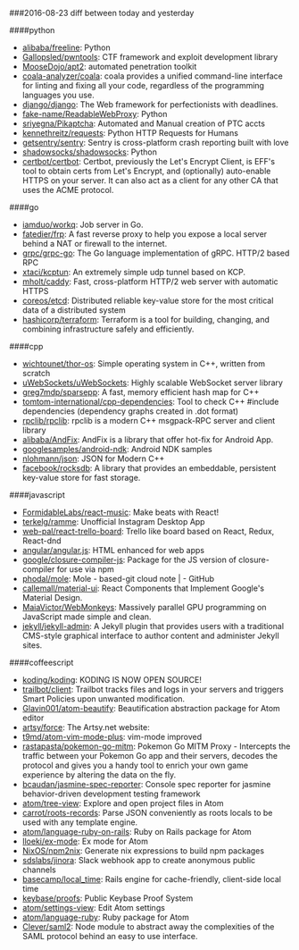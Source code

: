 ###2016-08-23
diff between today and yesterday

####python
* [alibaba/freeline](https://github.com/alibaba/freeline): Python
* [Gallopsled/pwntools](https://github.com/Gallopsled/pwntools): CTF framework and exploit development library
* [MooseDojo/apt2](https://github.com/MooseDojo/apt2): automated penetration toolkit
* [coala-analyzer/coala](https://github.com/coala-analyzer/coala): coala provides a unified command-line interface for linting and fixing all your code, regardless of the programming languages you use.
* [django/django](https://github.com/django/django): The Web framework for perfectionists with deadlines.
* [fake-name/ReadableWebProxy](https://github.com/fake-name/ReadableWebProxy): Python
* [sriyegna/Pikaptcha](https://github.com/sriyegna/Pikaptcha): Automated and Manual creation of PTC accts
* [kennethreitz/requests](https://github.com/kennethreitz/requests): Python HTTP Requests for Humans
* [getsentry/sentry](https://github.com/getsentry/sentry): Sentry is cross-platform crash reporting built with love
* [shadowsocks/shadowsocks](https://github.com/shadowsocks/shadowsocks): Python
* [certbot/certbot](https://github.com/certbot/certbot): Certbot, previously the Let's Encrypt Client, is EFF's tool to obtain certs from Let's Encrypt, and (optionally) auto-enable HTTPS on your server. It can also act as a client for any other CA that uses the ACME protocol.

####go
* [iamduo/workq](https://github.com/iamduo/workq): Job server in Go.
* [fatedier/frp](https://github.com/fatedier/frp): A fast reverse proxy to help you expose a local server behind a NAT or firewall to the internet.
* [grpc/grpc-go](https://github.com/grpc/grpc-go): The Go language implementation of gRPC. HTTP/2 based RPC
* [xtaci/kcptun](https://github.com/xtaci/kcptun): An extremely simple udp tunnel based on KCP.
* [mholt/caddy](https://github.com/mholt/caddy): Fast, cross-platform HTTP/2 web server with automatic HTTPS
* [coreos/etcd](https://github.com/coreos/etcd): Distributed reliable key-value store for the most critical data of a distributed system
* [hashicorp/terraform](https://github.com/hashicorp/terraform): Terraform is a tool for building, changing, and combining infrastructure safely and efficiently.

####cpp
* [wichtounet/thor-os](https://github.com/wichtounet/thor-os): Simple operating system in C++, written from scratch
* [uWebSockets/uWebSockets](https://github.com/uWebSockets/uWebSockets): Highly scalable WebSocket server library
* [greg7mdp/sparsepp](https://github.com/greg7mdp/sparsepp): A fast, memory efficient hash map for C++
* [tomtom-international/cpp-dependencies](https://github.com/tomtom-international/cpp-dependencies): Tool to check C++ #include dependencies (dependency graphs created in .dot format)
* [rpclib/rpclib](https://github.com/rpclib/rpclib): rpclib is a modern C++ msgpack-RPC server and client library
* [alibaba/AndFix](https://github.com/alibaba/AndFix): AndFix is a library that offer hot-fix for Android App.
* [googlesamples/android-ndk](https://github.com/googlesamples/android-ndk): Android NDK samples
* [nlohmann/json](https://github.com/nlohmann/json): JSON for Modern C++
* [facebook/rocksdb](https://github.com/facebook/rocksdb): A library that provides an embeddable, persistent key-value store for fast storage.

####javascript
* [FormidableLabs/react-music](https://github.com/FormidableLabs/react-music): Make beats with React!
* [terkelg/ramme](https://github.com/terkelg/ramme):  Unofficial Instagram Desktop App
* [web-pal/react-trello-board](https://github.com/web-pal/react-trello-board): Trello like board based on React, Redux, React-dnd
* [angular/angular.js](https://github.com/angular/angular.js): HTML enhanced for web apps
* [google/closure-compiler-js](https://github.com/google/closure-compiler-js): Package for the JS version of closure-compiler for use via npm
* [phodal/mole](https://github.com/phodal/mole): Mole - based-git cloud note |  - GitHub
* [callemall/material-ui](https://github.com/callemall/material-ui): React Components that Implement Google's Material Design.
* [MaiaVictor/WebMonkeys](https://github.com/MaiaVictor/WebMonkeys): Massively parallel GPU programming on JavaScript made simple and clean.
* [jekyll/jekyll-admin](https://github.com/jekyll/jekyll-admin): A Jekyll plugin that provides users with a traditional CMS-style graphical interface to author content and administer Jekyll sites.

####coffeescript
* [koding/koding](https://github.com/koding/koding): KODING IS NOW OPEN SOURCE!
* [trailbot/client](https://github.com/trailbot/client): Trailbot tracks files and logs in your servers and triggers Smart Policies upon unwanted modification.
* [Glavin001/atom-beautify](https://github.com/Glavin001/atom-beautify):  Beautification abstraction package for Atom editor
* [artsy/force](https://github.com/artsy/force): The Artsy.net website:
* [t9md/atom-vim-mode-plus](https://github.com/t9md/atom-vim-mode-plus): vim-mode improved
* [rastapasta/pokemon-go-mitm](https://github.com/rastapasta/pokemon-go-mitm):  Pokemon Go MITM Proxy - Intercepts the traffic between your Pokemon Go app and their servers, decodes the protocol and gives you a handy tool to enrich your own game experience by altering the data on the fly.
* [bcaudan/jasmine-spec-reporter](https://github.com/bcaudan/jasmine-spec-reporter): Console spec reporter for jasmine behavior-driven development testing framework
* [atom/tree-view](https://github.com/atom/tree-view): Explore and open project files in Atom
* [carrot/roots-records](https://github.com/carrot/roots-records): Parse JSON conveniently as roots locals to be used with any template engine.
* [atom/language-ruby-on-rails](https://github.com/atom/language-ruby-on-rails): Ruby on Rails package for Atom
* [lloeki/ex-mode](https://github.com/lloeki/ex-mode): Ex mode for Atom
* [NixOS/npm2nix](https://github.com/NixOS/npm2nix): Generate nix expressions to build npm packages
* [sdslabs/jinora](https://github.com/sdslabs/jinora): Slack webhook app to create anonymous public channels
* [basecamp/local_time](https://github.com/basecamp/local_time): Rails engine for cache-friendly, client-side local time
* [keybase/proofs](https://github.com/keybase/proofs): Public Keybase Proof System
* [atom/settings-view](https://github.com/atom/settings-view): Edit Atom settings
* [atom/language-ruby](https://github.com/atom/language-ruby): Ruby package for Atom
* [Clever/saml2](https://github.com/Clever/saml2): Node module to abstract away the complexities of the SAML protocol behind an easy to use interface.
